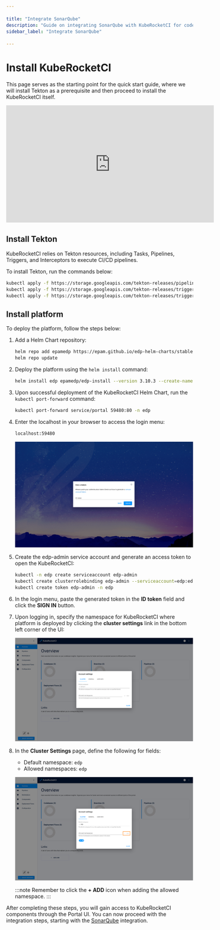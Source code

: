 ```yaml
---

title: "Integrate SonarQube"
description: "Guide on integrating SonarQube with KubeRocketCI for code quality analysis in build and review pipelines, including steps for setting up SonarCloud."
sidebar_label: "Integrate SonarQube"

---
```

<!-- markdownlint-disable MD025 -->

# Install KubeRocketCI

<head>
  <link rel="canonical" href="https://docs.kuberocketci.io/docs/quick-start/platform-installation" />
</head>

This page serves as the starting point for the quick start guide, where we will install Tekton as a prerequisite and then proceed to install the KubeRocketCI itself.

<div style={{ display: 'flex', justifyContent: 'center' }}>
<iframe width="560" height="315" src="https://www.youtube.com/embed/ILlY4niCWeU" title="YouTube video player" frameborder="0" allow="accelerometer; autoplay; clipboard-write; encrypted-media; gyroscope; picture-in-picture" allowfullscreen="allowfullscreen"></iframe>
</div>

## Install Tekton

KubeRocketCI relies on Tekton resources, including Tasks, Pipelines, Triggers, and Interceptors to execute CI/CD pipelines.

To install Tekton, run the commands below:

  ```bash
  kubectl apply -f https://storage.googleapis.com/tekton-releases/pipeline/previous/v0.53.4/release.yaml
  kubectl apply -f https://storage.googleapis.com/tekton-releases/triggers/previous/v0.25.3/release.yaml
  kubectl apply -f https://storage.googleapis.com/tekton-releases/triggers/previous/v0.25.3/interceptors.yaml
  ```

## Install platform

To deploy the platform, follow the steps below:

1. Add a Helm Chart repository:

    ```bash
    helm repo add epamedp https://epam.github.io/edp-helm-charts/stable
    helm repo update
    ```

2. Deploy the platform using the `helm install` command:

    ```bash
    helm install edp epamedp/edp-install --version 3.10.3 --create-namespace --atomic -n edp --set global.dnsWildCard=example.com
    ```

3. Upon successful deployment of the KubeRocketCI Helm Chart, run the `kubectl port-forward` command:

    ```bash
    kubectl port-forward service/portal 59480:80 -n edp
    ```

4. Enter the localhost in your browser to access the login menu:

    ```bash
    localhost:59480
    ```

    ![Portal login menu](../assets/quick-start/edp_portal_login_menu.png "Portal login menu")

5. Create the edp-admin service account and generate an access token to open the KubeRocketCI:

    ```bash
    kubectl -n edp create serviceaccount edp-admin
    kubectl create clusterrolebinding edp-admin --serviceaccount=edp:edp-admin --clusterrole=cluster-admin
    kubectl create token edp-admin -n edp
    ```

6. In the login menu, paste the generated token in the **ID token** field and click the **SIGN IN** button.

7. Upon logging in, specify the namespace for KubeRocketCI where platform is deployed by clicking the **cluster settings** link in the bottom left corner of the UI:

    ![Specify namespaces](../assets/quick-start/edp_portal_ui.png "Specify namespaces")

8. In the **Cluster Settings** page, define the following for fields:

    * Default namespace: `edp`
    * Allowed namespaces: `edp`

    ![Cluster Settings menu](../assets/quick-start/cluster_settings.png "Cluster Settings menu")

    :::note
      Remember to click the **+ ADD** icon when adding the allowed namespace.
    :::

After completing these steps, you will gain access to KubeRocketCI components through the Portal UI. You can now proceed with the integration steps, starting with the [SonarQube](./integrate-sonarcloud.md) integration.
